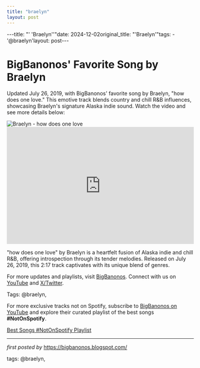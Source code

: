 ```yaml
---
title: "braelyn"
layout: post
---
```

---title: "' 'Braelyn''"date: 2024-12-02original_title: "'Braelyn'"tags:  - '@braelyn'layout: post---<!-- Post Title --><h1 >BigBanonos' Favorite Song by Braelyn</h1> <!-- Introductory Text --><p >Updated July 26, 2019, with BigBanonos' favorite song by Braelyn, "how does one love." This emotive track blends country and chill R&B influences, showcasing Braelyn's signature Alaska indie sound. Watch the video and see more details below:</p> <!-- Featured Image --><div > <img src="https://i1.sndcdn.com/artworks-000356039010-p3fdrx-t500x500.jpg" alt="Braelyn - how does one love" /></div> <!-- YouTube Video Embed --><div > <iframe width="100%" height="315" src="https://www.youtube.com/embed/n9pjhNZqCw0" title="how does one love" frameborder="0" allow="accelerometer; autoplay; clipboard-write; encrypted-media; gyroscope; picture-in-picture; web-share" referrerpolicy="strict-origin-when-cross-origin" allowfullscreen></iframe></div> <!-- Song Information --><div > <p>"how does one love" by Braelyn is a heartfelt fusion of Alaska indie and chill R&B, offering introspection through its tender melodies. Released on July 26, 2019, this 2:17 track captivates with its unique blend of genres.</p></div> <!-- Footer Links --><div > <p>For more updates and playlists, visit <a href="https://bigbanonos.blogspot.com/" target="_blank">BigBanonos</a>. Connect with us on <a href="https://www.youtube.com/@BigBanonos" target="_blank">YouTube</a> and <a href="https://x.com/bigbanonos" target="_blank">X/Twitter</a>.</p></div> <!-- Tags --><p >Tags: @braelyn,</p><!--Subscribe and Playlist Links--><div>    <p>For more exclusive tracks not on Spotify, subscribe to <a href="https://www.youtube.com/@BigBanonos" target="_blank">BigBanonos on YouTube</a> and explore their curated playlist of the best songs <strong>#NotOnSpotify</strong>.</p>    <p><a href="https://www.youtube.com/playlist?list=PLtuNtuTatqI0kFahUCbtbfenC_ET5O_tr" target="_blank">Best Songs #NotOnSpotify Playlist<br /></a></p></div><hr /><p><em>first posted by</em> <a href="https://bigbanonos.blogspot.com/" rel="noopener" target="_new">https://bigbanonos.blogspot.com/</a></p><p>tags: @braelyn,</p>